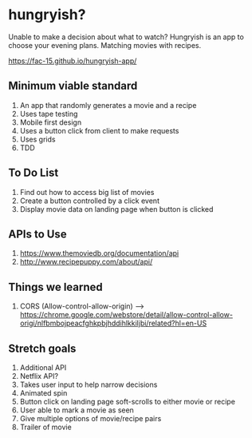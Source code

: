 # hungryish?
Unable to make a decision about what to watch?
Hungryish is an app to choose your evening plans. Matching movies with recipes.

https://fac-15.github.io/hungryish-app/

## Minimum viable standard
1. An app that randomly generates a movie and a recipe
2. Uses tape testing
3. Mobile first design
4. Uses a button click from client to make requests
5. Uses grids
6. TDD

## To Do List
1. Find out how to access big list of movies
2. Create a button controlled by a click event
3. Display movie data on landing page when button is clicked

## APIs to Use
1. https://www.themoviedb.org/documentation/api
2. http://www.recipepuppy.com/about/api/

## Things we learned
1. CORS (Allow-control-allow-origin)
  --> https://chrome.google.com/webstore/detail/allow-control-allow-origi/nlfbmbojpeacfghkpbjhddihlkkiljbi/related?hl=en-US

## Stretch goals
1. Additional API
2. Netflix API?
3. Takes user input to help narrow decisions
4. Animated spin
5. Button click on landing page soft-scrolls to either movie or recipe
6. User able to mark a movie as seen
7. Give multiple options of movie/recipe pairs
8. Trailer of movie
